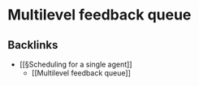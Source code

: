 # Multilevel feedback queue

## Backlinks
* [[§Scheduling for a single agent]]
	* [[Multilevel feedback queue]]

<!-- {BearID:C0A03407-3FC6-4876-A07F-CB224AC2DA56-4122-0000060092999175} -->

